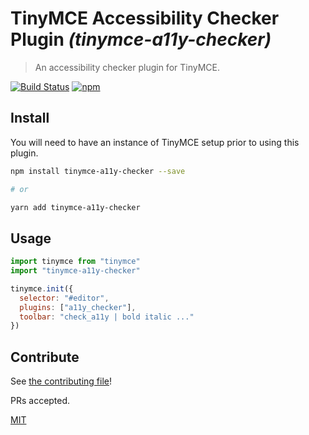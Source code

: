 # TinyMCE Accessibility Checker Plugin _(tinymce-a11y-checker)_

> An accessibility checker plugin for TinyMCE.

[![Build Status](https://travis-ci.com/instructure/tinymce-a11y-checker.svg?branch=master)](https://travis-ci.com/instructure/tinymce-a11y-checker)
[![npm](https://img.shields.io/npm/v/tinymce-a11y-checker.svg)](https://www.npmjs.com/package/tinymce-a11y-checker)


## Install

You will need to have an instance of TinyMCE setup prior to using this plugin.

```bash
npm install tinymce-a11y-checker --save

# or

yarn add tinymce-a11y-checker
```

## Usage

```js
import tinymce from "tinymce"
import "tinymce-a11y-checker"

tinymce.init({
  selector: "#editor",
  plugins: ["a11y_checker"],
  toolbar: "check_a11y | bold italic ..."
})
```

## Contribute

See [the contributing file](CONTRIBUTING.md)!

PRs accepted.

[MIT](../LICENSE)
